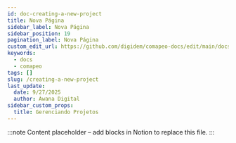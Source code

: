```yaml
---
id: doc-creating-a-new-project
title: Nova Página
sidebar_label: Nova Página
sidebar_position: 19
pagination_label: Nova Página
custom_edit_url: https://github.com/digidem/comapeo-docs/edit/main/docs/creating-a-new-project.md
keywords:
  - docs
  - comapeo
tags: []
slug: /creating-a-new-project
last_update:
  date: 9/27/2025
  author: Awana Digital
sidebar_custom_props:
  title: Gerenciando Projetos
---
```


<!-- Placeholder content generated automatically because the Notion page is missing a Website Block. -->

:::note
Content placeholder – add blocks in Notion to replace this file.
:::
